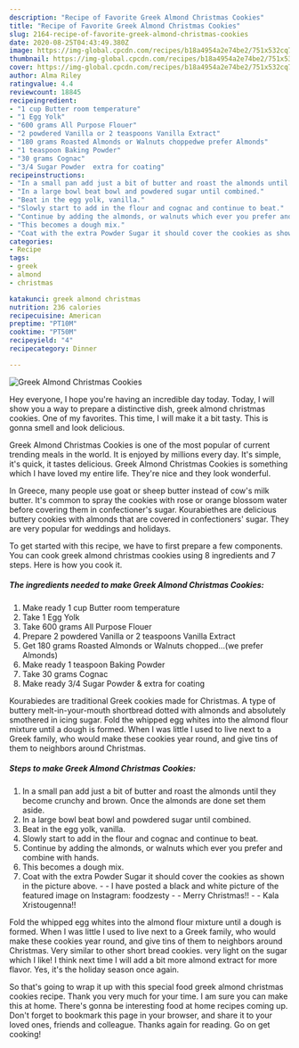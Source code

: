 ```yaml
---
description: "Recipe of Favorite Greek Almond Christmas Cookies"
title: "Recipe of Favorite Greek Almond Christmas Cookies"
slug: 2164-recipe-of-favorite-greek-almond-christmas-cookies
date: 2020-08-25T04:43:49.380Z
image: https://img-global.cpcdn.com/recipes/b18a4954a2e74be2/751x532cq70/greek-almond-christmas-cookies-recipe-main-photo.jpg
thumbnail: https://img-global.cpcdn.com/recipes/b18a4954a2e74be2/751x532cq70/greek-almond-christmas-cookies-recipe-main-photo.jpg
cover: https://img-global.cpcdn.com/recipes/b18a4954a2e74be2/751x532cq70/greek-almond-christmas-cookies-recipe-main-photo.jpg
author: Alma Riley
ratingvalue: 4.4
reviewcount: 18845
recipeingredient:
- "1 cup Butter room temperature"
- "1 Egg Yolk"
- "600 grams All Purpose Flouer"
- "2 powdered Vanilla or 2 teaspoons Vanilla Extract"
- "180 grams Roasted Almonds or Walnuts choppedwe prefer Almonds"
- "1 teaspoon Baking Powder"
- "30 grams Cognac"
- "3/4 Sugar Powder  extra for coating"
recipeinstructions:
- "In a small pan add just a bit of butter and roast the almonds until they become crunchy and brown. Once the almonds are done set them aside."
- "In a large bowl beat bowl and powdered sugar until combined."
- "Beat in the egg yolk, vanilla."
- "Slowly start to add in the flour and cognac and continue to beat."
- "Continue by adding the almonds, or walnuts which ever you prefer and combine with hands."
- "This becomes a dough mix."
- "Coat with the extra Powder Sugar it should cover the cookies as shown in the picture above.  I have posted a black and white picture of the featured image on Instagram: foodzesty  Merry Christmas!!  Kala Xristougenna!!"
categories:
- Recipe
tags:
- greek
- almond
- christmas

katakunci: greek almond christmas 
nutrition: 236 calories
recipecuisine: American
preptime: "PT10M"
cooktime: "PT50M"
recipeyield: "4"
recipecategory: Dinner

---
```



![Greek Almond Christmas Cookies](https://img-global.cpcdn.com/recipes/b18a4954a2e74be2/751x532cq70/greek-almond-christmas-cookies-recipe-main-photo.jpg)

Hey everyone, I hope you're having an incredible day today. Today, I will show you a way to prepare a distinctive dish, greek almond christmas cookies. One of my favorites. This time, I will make it a bit tasty. This is gonna smell and look delicious.

Greek Almond Christmas Cookies is one of the most popular of current trending meals in the world. It is enjoyed by millions every day. It's simple, it's quick, it tastes delicious. Greek Almond Christmas Cookies is something which I have loved my entire life. They're nice and they look wonderful.

In Greece, many people use goat or sheep butter instead of cow&#39;s milk butter. It&#39;s common to spray the cookies with rose or orange blossom water before covering them in confectioner&#39;s sugar. Kourabiethes are delicious buttery cookies with almonds that are covered in confectioners&#39; sugar. They are very popular for weddings and holidays.


To get started with this recipe, we have to first prepare a few components. You can cook greek almond christmas cookies using 8 ingredients and 7 steps. Here is how you cook it.

<!--inarticleads1-->

##### The ingredients needed to make Greek Almond Christmas Cookies:

1. Make ready 1 cup Butter room temperature
1. Take 1 Egg Yolk
1. Take 600 grams All Purpose Flouer
1. Prepare 2 powdered Vanilla or 2 teaspoons Vanilla Extract
1. Get 180 grams Roasted Almonds or Walnuts chopped…(we prefer Almonds)
1. Make ready 1 teaspoon Baking Powder
1. Take 30 grams Cognac
1. Make ready 3/4 Sugar Powder &amp; extra for coating


Kourabiedes are traditional Greek cookies made for Christmas. A type of buttery melt-in-your-mouth shortbread dotted with almonds and absolutely smothered in icing sugar. Fold the whipped egg whites into the almond flour mixture until a dough is formed. When I was little I used to live next to a Greek family, who would make these cookies year round, and give tins of them to neighbors around Christmas. 

<!--inarticleads2-->

##### Steps to make Greek Almond Christmas Cookies:

1. In a small pan add just a bit of butter and roast the almonds until they become crunchy and brown. Once the almonds are done set them aside.
1. In a large bowl beat bowl and powdered sugar until combined.
1. Beat in the egg yolk, vanilla.
1. Slowly start to add in the flour and cognac and continue to beat.
1. Continue by adding the almonds, or walnuts which ever you prefer and combine with hands.
1. This becomes a dough mix.
1. Coat with the extra Powder Sugar it should cover the cookies as shown in the picture above. -  - I have posted a black and white picture of the featured image on Instagram: foodzesty -  - Merry Christmas!! -  - Kala Xristougenna!!


Fold the whipped egg whites into the almond flour mixture until a dough is formed. When I was little I used to live next to a Greek family, who would make these cookies year round, and give tins of them to neighbors around Christmas. Very similar to other short bread cookies. very light on the sugar which I like! I think next time I will add a bit more almond extract for more flavor. Yes, it&#39;s the holiday season once again. 

So that's going to wrap it up with this special food greek almond christmas cookies recipe. Thank you very much for your time. I am sure you can make this at home. There's gonna be interesting food at home recipes coming up. Don't forget to bookmark this page in your browser, and share it to your loved ones, friends and colleague. Thanks again for reading. Go on get cooking!
